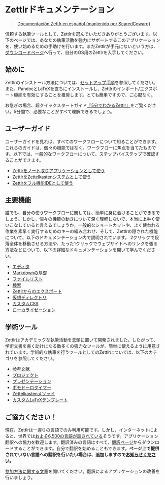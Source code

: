 # Zettlrドキュメンテーション

> [Documentación Zettlr en español (mantenido por ScaredCoward)](https://github.com/ScaredCoward/zettlr-docs/blob/master/Menu%20en%20ESPA%C3%91OL.md)

信頼する執筆ツールとして、Zettlrを選んでいただきありがとうございます。以下のページでは、あなたの執筆活動を強力にサポートするこのアプリケーションを、使い始めるための手助けを行います。まだZettlrが手元にないという方は、[ダウンロードページ](https://www.zettlr.com/download)へ行って、自分のOS用のZettlrを入手してください。

## 始めに

Zettlrのインストール方法については、[セットアップ手順](install.md)を参照してください。また、PandocとLaTeXを直ちにインストールし、Zettlrのインポート/エクスポート機能を有効にすることを推奨します。とても簡単ですので、ご心配なく。

お急ぎの場合、超クイックスタートガイド[『5分でわかるZettlr』](5-minutes.md)をご覧ください。5分間で、必要なことがすべて理解できるでしょう。

## ユーザーガイド

ユーザーガイドを見れば、すべてのワークフローについて知ることができます。これらのガイドは、個々の機能ではなく、ワークフローに焦点を当てたものです。以下では、一般的なワークフローについて、ステップバイステップで確認することができます。

* [Zettlrをノート取りアプリケーションとして使う](guides/guide-notes.md)
* [ZettlrをZettelkastenシステムとして使う](guides/guide-zettelkasten.md)
* [Zettlrをフル機能IDEとして使う](guides/guide-ide.md)

## 主要機能

誰でも、自分の使うワークフローに関しては、簡単に身に着けることができるでしょう。しかし、個々の機能の動きについて深く理解しないで、本当に上手く使いこなしていると言えるでしょうか。一般的なショートカットや、よく使われる作業を素早く実行するためのキーの組み合わせ、そして、Zettlrの隠された機能について、以下のドキュメンテーション内で説明されています。
2クリックで段落全体を移動させる方法や、たった1クリックでウェブサイトへのリンクを張る方法などについて、以下の詳細なドキュメンテーションを開いて学んでください。

* [エディタ](core/editor.md)
* [Markdownの基礎](reference/markdown-basics.md)
* [ファイルリスト](core/file-list.md)
* [検索](core/search.md)
* [Zettlrからのエクスポート](core/export.md)
* [仮想ディレクトリ](core/virtual-directories.md)
* [カスタムCSS](core/custom-css.md)
* [ローカライゼーション](core/localisation.md)

## 学術ツール

Zettlrはアカデミックな執筆活動を念頭に置いて開発されました。したがって、学術文書を書く助けになる数多くの強力なツールが、簡単に使えるように用意されています。学術的な執筆を行うツールとしてのZettlrについては、以下のカテゴリを参照してください。

* [参考文献](academic/citations.md)
* [プロジェクト](academic/projects.md)
* [プレゼンテーション](academic/presentations.md)
* [ポモドーロタイマー](academic/pomodoro.md)
* [Zettelkastenメソッド](academic/zkn-method.md)
* [カスタムLaTeXテンプレート](academic/custom-templates.md)

## ご協力ください！

現在、Zettlrは一握りの言語でのみ利用可能です。しかし、インターネットによると、世界では[およそ6,500の言語が話されている](https://www.infoplease.com/askeds/how-many-spoken-languages)そうです。アプリケーション翻訳への協力を歓迎します。翻訳済みの言語はすべて、[翻訳ページ](https://translate.zettlr.com/)からダウンロードすることができます。自分で翻訳を始めることもできます。**ページ上で提供されていない言語への翻訳を行いたい場合は、追加しますので[お知らせください](mailto:info@zettlr.com)。**

[参加方法に関する文章](get-involved.md)を開いてください。翻訳によるアプリケーションの改善を行いましょう。
